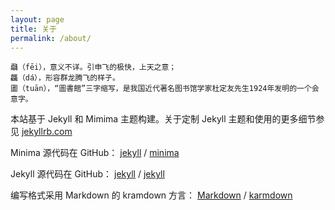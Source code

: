 ```yaml
---
layout: page
title: 关于
permalink: /about/
---
```


    飝（fēi），意义不详。引申飞的极快，上天之意；
    龘（dá），形容群龙腾飞的样子。
    圕（tuān），“圖書館”三字缩写，是我国近代著名图书馆学家杜定友先生1924年发明的一个会意字。

本站基于 Jekyll 和 Mimima 主题构建。关于定制 Jekyll 主题和使用的更多细节参见 [jekyllrb.com](https://jekyllrb.com/)

Minima 源代码在 GitHub：
[jekyll][jekyll-organization] /
[minima](https://github.com/jekyll/minima)

Jekyll 源代码在 GitHub：
[jekyll][jekyll-organization] /
[jekyll](https://github.com/jekyll/jekyll)

编写格式采用 Markdown 的 kramdown 方言：
[Markdown](https://markdown.com.cn/basic-syntax/) /
[karmdown](https://kramdown.gettalong.org/quickref.html)


[jekyll-organization]: https://github.com/jekyll
